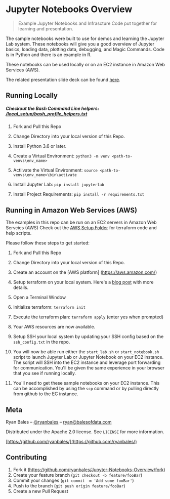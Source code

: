 # Jupyter Notebooks Overview
> Example Jupyter Notebooks and Infrascture Code put together for learning and presentation.


The sample notebooks were built to use for demos and learning the Jupyter Lab system.  These notebooks will give you a good overview of Jupyter basics, loading data, plotting data, debugging, and Magic Commands.  Code is in Python and there is an example in R.

These notebooks can be used locally or on an EC2 instance in Amazon Web Services (AWS).

The related presentation slide deck can be found [here](https://t.co/lEfMkm0UOz).


## Running Locally
##### Checkout the Bash Command Line helpers: [/local_setup/bash_profile_helpers.txt](https://github.com/ryanbales/Jupyter-Notebooks-Overview/blob/master/local_setup/bash_profile_helpers.txt)

1. Fork and Pull this Repo

2. Change Directory into your local version of this Repo.

3. Install Python 3.6 or later.

4. Create a Virtual Environment: ```python3 -m venv <path-to-venvs\env_name>```

5. Actiivate the Virtual Environment: ```source <path-to-venvs\env_name>\bin\activate```

6. Install Jupyter Lab: ```pip install jupyterlab```

7. Install Project Requirements: ```pip install -r requirements.txt```


## Running in Amazon Web Services (AWS)
The examples in this repo can be run on an EC2 servers in Amazon Web Servcies (AWS) Check out the [AWS Setup Folder](https://github.com/ryanbales/Jupyter-Notebooks-Overview/blob/master/aws_setup/) for terraform code and help scripts.

Please follow these steps to get started:

1. Fork and Pull this Repo

2. Change Directory into your local version of this Repo.

3. Create an account on the [AWS platform] (https://aws.amazon.com/)

4. Setup terraform on your local system. Here's a [blog post](https://hackernoon.com/introduction-to-aws-with-terraform-7a8daf261dc0) with more details.

5. Open a Terminal Window

6. Initialize terraform: ```terraform init```

7. Execute the terraform plan: ```terraform apply``` (enter yes when prompted)

8. Your AWS resources are now available.

9. Setup SSH your local system by updating your SSH config based on the `ssh_config.txt` in the repo.

10.  You will now be able run either the ``start_lab.sh`` or ``start_notebook.sh`` script to launch Jupyter Lab or Jupyter Notebook on your EC2 instance.  The script will SSH into the EC2 instance and leverage port forwarding for communication.  You'll be given the same experience in your browser that you see if running locally.

11.  You'll need to get these sample notebooks on your EC2 instance.  This can be accomplished by using the ```scp``` command or by pulling directly from github to the EC instance.


## Meta

Ryan Bales – [@ryanbales](https://twitter.com/ryanbales) – ryan@balesofdata.com

Distributed under the Apache 2.0 license. See ``LICENSE`` for more information.

[https://github.com/ryanbales/](https://github.com/ryanbales/)

## Contributing

1. Fork it (<https://github.com/ryanbales/Jupyter-Notebooks-Overview/fork>)
2. Create your feature branch (`git checkout -b feature/fooBar`)
3. Commit your changes (`git commit -m 'Add some fooBar'`)
4. Push to the branch (`git push origin feature/fooBar`)
5. Create a new Pull Request
